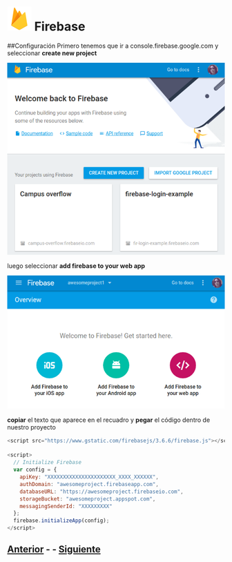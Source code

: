 # ![Firebase logo](imgs/firebase.png) Firebase
##Configuración
Primero tenemos que ir a console.firebase.google.com y seleccionar **create new project**

![new project](imgs/20170122-190051.png)

luego seleccionar **add firebase to your web app**

![add firebase](imgs/20170122-190631.png)

**copiar** el texto que aparece en el recuadro y **pegar** el código dentro de nuestro proyecto

```javascript
<script src="https://www.gstatic.com/firebasejs/3.6.6/firebase.js"></script>

<script>
  // Initialize Firebase
  var config = {
    apiKey: "XXXXXXXXXXXXXXXXXXXXXX_XXXX_XXXXXX",
    authDomain: "awesomeproject.firebaseapp.com",
    databaseURL: "https://awesomeproject.firebaseio.com",
    storageBucket: "awesomeproject.appspot.com",
    messagingSenderId: "XXXXXXXXX"
  };
  firebase.initializeApp(config);
</script>
```


## [Anterior](index.md) - - [Siguiente](page2.md)
